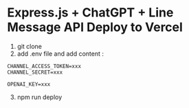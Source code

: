 # Express.js + ChatGPT + Line Message API  Deploy to Vercel

1. git clone 
2. add .env file and add content : 

```
CHANNEL_ACCESS_TOKEN=xxx
CHANNEL_SECRET=xxx

OPENAI_KEY=xxx
```

3. npm run deploy